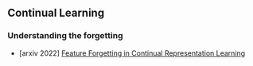 ## Continual Learning


### Understanding the forgetting

 - [arxiv 2022] [Feature Forgetting in Continual Representation Learning](https://arxiv.org/pdf/2205.13359.pdf)
